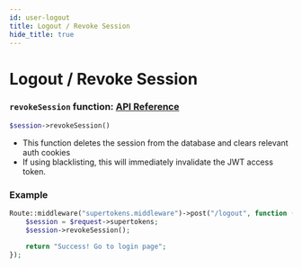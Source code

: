 ```yaml
---
id: user-logout
title: Logout / Revoke Session
hide_title: true
---
```


# Logout / Revoke Session

### `revokeSession` function: [API Reference](../api-reference/session-object/revoke-session)
```php
$session->revokeSession()
```
- This function deletes the session from the database and clears relevant auth cookies
- If using blacklisting, this will immediately invalidate the JWT access token.

<div class="divider"></div>

### Example
```php
Route::middleware("supertokens.middleware")->post("/logout", function (Request $request) {
    $session = $request->supertokens;
    $session->revokeSession();

    return "Success! Go to login page";
});
```